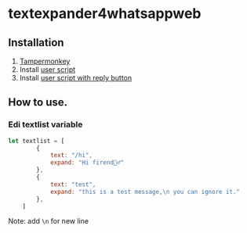 # textexpander4whatsappweb

## Installation

1. [Tampermonkey](https://www.tampermonkey.net/)
2. Install [user script](https://laksa19.github.io/textexpander4whatsappweb/textexpander4whatsappweb.user.js)
3. Install [user script with reply button](https://laksa19.github.io/textexpander4whatsappweb/textexpander4whatsappwebplus.user.js)

## How to use.

### Edi textlist variable

```js
let textlist = [
        {
            text: "/hi",
            expand: "Hi firend🙋‍♂️"
        },
        {
            text: "test",
            expand: "this is a test message,\n you can ignore it."
        },
    ]
```

Note: add ```\n``` for new line
